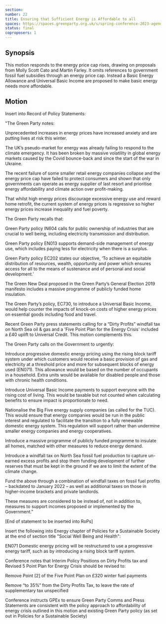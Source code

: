 ```yaml
---
section:
number: 22
title: Ensuring that Sufficient Energy is Affordable to all
spaces: https://spaces.greenparty.org.uk/s/spring-conference-2023-agenda-forum/?contentId=118999
status: final
coproposers: 1
---
```

## Synopsis
This motion responds to the energy price cap rises, drawing on proposals from Molly Scott Cato and Martin Farley. It omits references to government fossil fuel subsidies through an energy price cap. Instead a Basic Energy Allowance and Universal Basic Income are proposed to make basic energy needs more affordable.

## Motion
Insert into Record of Policy Statements:

"The Green Party notes:

Unprecedented increases in energy prices have increased anxiety and are putting lives at risk this winter.

The UK’s pseudo-market for energy was already failing to respond to the climate emergency. It has been broken by massive volatility in global energy markets caused by the Covid bounce-back and since the start of the war in Ukraine.

The recent failure of some smaller retail energy companies collapse and the energy price cap have failed to protect consumers and shown that  only governments can operate as energy supplier of last resort and prioritise energy affordability and climate action over profit-making.

That whilst high energy prices discourage excessive energy use and reward home retrofit, the current system of energy prices is regressive so higher energy prices increase inequality and fuel poverty.

The Green Party recalls that:

Green Party policy IN604 calls for public ownership of industries that are crucial to well being, including electricity transmission and distribution.

Green Party policy EN013 supports demand-side management of energy use, which includes paying less for electricity when there is a surplus.

Green Party policy EC202 states our objective, ‘To achieve an equitable distribution of resources, wealth, opportunity and power which ensures access for all to the means of sustenance and of personal and social development.’

The Green New Deal proposed in the Green Party’s General Election 2019 manifesto includes a massive programme of publicly funded home insulation.

The Green Party’s policy, EC730, to introduce a Universal Basic Income, would help counter the impacts of knock-on costs of higher energy prices on essential goods including food and travel.

Recent Green Party press statements calling for a “Dirty Profits” windfall tax on North Sea oil & gas and a 'Five Point Plan for the Energy Crisis' included a £40 uplift to Universal Credit. This motion complements this.

The Green Party calls on the Government to urgently:

Introduce progressive domestic energy pricing using the rising block tariff system under which customers would receive a basic provision of gas and electricity at a threshold price and more for subsequent blocks of energy used (EN071). This allowance would be based on the number of occupants in a household. Extra units would be available for disabled people and those with chronic health conditions.

Introduce Universal Basic Income payments to support everyone with the rising cost of living. This would be taxable but not counted when calculating benefits to ensure impact is proportionate to need.

Nationalise the Big Five energy supply companies (as called for the TUC). This would ensure that energy companies would be run in the public interest and regulated to facilitate the transition to a fully renewable domestic energy system. This regulation will support rather than undermine smaller energy companies and energy cooperatives.

Introduce a massive programme of publicly funded programme to insulate all homes, matched with other measures to reduce energy demand.

Introduce a windfall tax on North Sea fossil fuel production to capture un-earned excess profits and stop them funding development of further reserves that must be kept in the ground if we are to limit the extent of the climate change.

Fund the above through a combination of windfall taxes on fossil fuel profits – backdated to January 2022 – as well as additional taxes on those in higher-income brackets and private landlords.

These measures are considered to be instead of, not in addition to, measures to support incomes proposed or implemented by the Government."

[End of statement to be inserted into RoPs]

Insert the following into Energy chapter of Policies for a Sustainable Society at the end of section title "Social Well Being and Health":

EN071 Domestic energy pricing will be restructured to use a progressive energy tariff, such as by introducing a rising block tariff system.

Conference notes that Interim Policy Positions on Dirty Profits tax and Revised 5 Point Plan for Energy Crisis should be revised to:

Remove Point [2] of the Five Point Plan on £320 winter fuel payments

Remove “to 35%” from the Dirty Profits Tax, to leave the rate of supplementary tax unspecified

Conference instructs GPEx to ensure Green Party Comms and Press Statements are consistent with the policy approach to affordability of energy crisis outlined in this motion and existing Green Party policy (as set out in Policies for a Sustainable Society)
